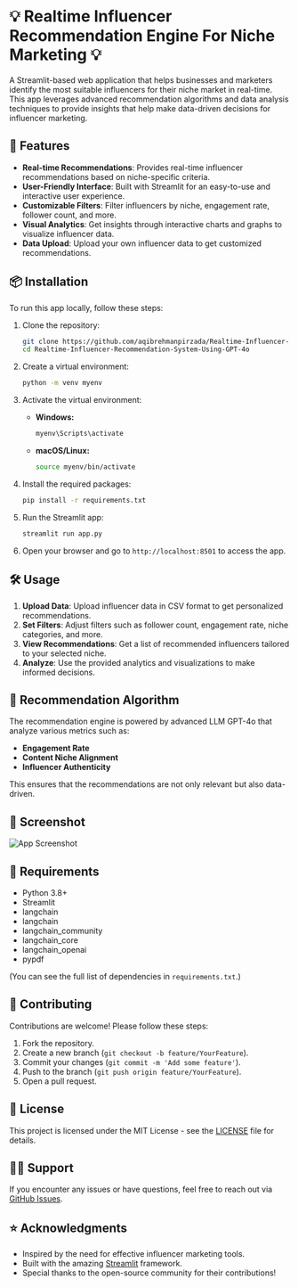 # 💡 Realtime Influencer Recommendation Engine For Niche Marketing 💡

A Streamlit-based web application that helps businesses and marketers identify the most suitable influencers for their niche market in real-time. This app leverages advanced recommendation algorithms and data analysis techniques to provide insights that help make data-driven decisions for influencer marketing.

## 🚀 Features

- **Real-time Recommendations**: Provides real-time influencer recommendations based on niche-specific criteria.
- **User-Friendly Interface**: Built with Streamlit for an easy-to-use and interactive user experience.
- **Customizable Filters**: Filter influencers by niche, engagement rate, follower count, and more.
- **Visual Analytics**: Get insights through interactive charts and graphs to visualize influencer data.
- **Data Upload**: Upload your own influencer data to get customized recommendations.

## 📦 Installation

To run this app locally, follow these steps:

1. Clone the repository:

   ```bash
   git clone https://github.com/aqibrehmanpirzada/Realtime-Influencer-Recommendation-System-Using-GPT-4o.git
   cd Realtime-Influencer-Recommendation-System-Using-GPT-4o
   ```

2. Create a virtual environment:

   ```bash
   python -m venv myenv
   ```

3. Activate the virtual environment:

   - **Windows:**
     ```bash
     myenv\Scripts\activate
     ```
   - **macOS/Linux:**
     ```bash
     source myenv/bin/activate
     ```

4. Install the required packages:

   ```bash
   pip install -r requirements.txt
   ```

5. Run the Streamlit app:

   ```bash
   streamlit run app.py
   ```

6. Open your browser and go to `http://localhost:8501` to access the app.

## 🛠 Usage

1. **Upload Data**: Upload influencer data in CSV format to get personalized recommendations.
2. **Set Filters**: Adjust filters such as follower count, engagement rate, niche categories, and more.
3. **View Recommendations**: Get a list of recommended influencers tailored to your selected niche.
4. **Analyze**: Use the provided analytics and visualizations to make informed decisions.

## 🧠 Recommendation Algorithm

The recommendation engine is powered by advanced LLM GPT-4o that analyze various metrics such as:

- **Engagement Rate**
- **Content Niche Alignment**
- **Influencer Authenticity**
  
This ensures that the recommendations are not only relevant but also data-driven.

## 🎨 Screenshot

![App Screenshot](path/to/screenshot.png)

## 📝 Requirements

- Python 3.8+
- Streamlit 
- langchain
- langchain
- langchain_community
- langchain_core
- langchain_openai
- pypdf

(You can see the full list of dependencies in `requirements.txt`.)

## 🤝 Contributing

Contributions are welcome! Please follow these steps:

1. Fork the repository.
2. Create a new branch (`git checkout -b feature/YourFeature`).
3. Commit your changes (`git commit -m 'Add some feature'`).
4. Push to the branch (`git push origin feature/YourFeature`).
5. Open a pull request.

## 📄 License

This project is licensed under the MIT License - see the [LICENSE](LICENSE) file for details.

## 🙋‍♂️ Support

If you encounter any issues or have questions, feel free to reach out via [GitHub Issues](https://github.com/aqibrehmanpirzada/Realtime-Influencer-Recommendation-System-Using-GPT-4o/issues).

## ⭐ Acknowledgments

- Inspired by the need for effective influencer marketing tools.
- Built with the amazing [Streamlit](https://streamlit.io) framework.
- Special thanks to the open-source community for their contributions!
